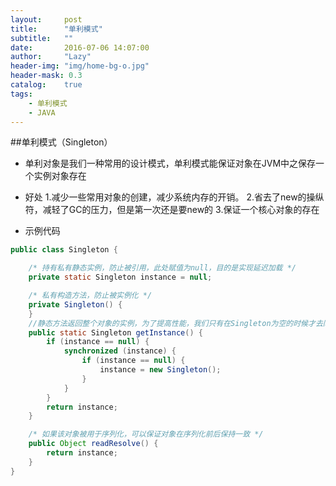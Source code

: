 ```yaml
---
layout:     post
title:      "单利模式"
subtitle:   ""
date:       2016-07-06 14:07:00
author:     "Lazy"
header-img: "img/home-bg-o.jpg"
header-mask: 0.3
catalog:    true
tags:
    - 单利模式
    - JAVA
---
```





##单利模式（Singleton）
- 单利对象是我们一种常用的设计模式，单利模式能保证对象在JVM中之保存一个实例对象存在
- 好处
        1.减少一些常用对象的创建，减少系统内存的开销。
        2.省去了new的操纵符，减轻了GC的压力，但是第一次还是要new的
        3.保证一个核心对象的存在

- 示例代码


```java
public class Singleton {

	/* 持有私有静态实例，防止被引用，此处赋值为null，目的是实现延迟加载 */
	private static Singleton instance = null;

	/* 私有构造方法，防止被实例化 */
	private Singleton() {
	}
	//静态方法返回整个对象的实例，为了提高性能，我们只有在Singleton为空的时候才去同步方法里面去创建对象
	public static Singleton getInstance() {
		if (instance == null) {
			synchronized (instance) {
				if (instance == null) {
					instance = new Singleton();
				}
			}
		}
		return instance;
	}

	/* 如果该对象被用于序列化，可以保证对象在序列化前后保持一致 */
	public Object readResolve() {
		return instance;
	}
}

```
